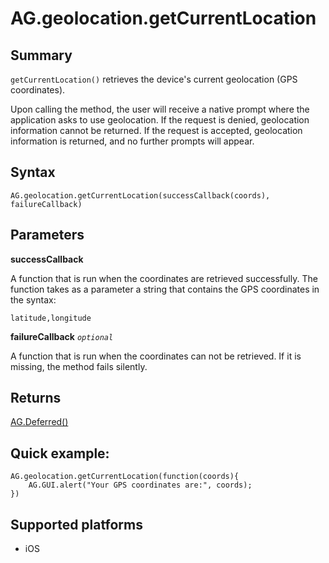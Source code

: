 # AG.geolocation.getCurrentLocation

## Summary
`getCurrentLocation()` retrieves the device's current geolocation (GPS coordinates). 

Upon calling the method, the user will receive a native prompt where the application asks to use geolocation. If the request is denied, geolocation information cannot be returned. If the request is accepted, geolocation information is returned, and no further prompts will appear.

## Syntax
`AG.geolocation.getCurrentLocation(successCallback(coords), failureCallback)`

## Parameters

**successCallback**

A function that is run when the coordinates are retrieved successfully. The function takes as a parameter a string that contains the GPS coordinates in the syntax:

`latitude,longitude`

**failureCallback** *`optional`* 

A function that is run when the coordinates can not be retrieved. If it is missing, the method fails silently.

## Returns 
[AG.Deferred()](../../Deferred.md)

## Quick example:

	AG.geolocation.getCurrentLocation(function(coords){
  		AG.GUI.alert("Your GPS coordinates are:", coords);
	})

## Supported platforms
* iOS